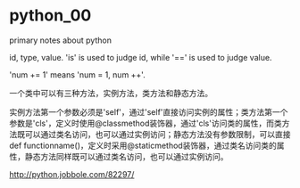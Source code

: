 # python_00
primary notes about python

id, type, value. 'is' is used to judge id, while '==' is used to judge value.

'num += 1' means 'num = 1, num ++'.

一个类中可以有三种方法，实例方法，类方法和静态方法。

实例方法第一个参数必须是'self'，通过'self'直接访问实例的属性；类方法第一个参数是'cls'，定义时使用@classmethod装饰器，通过'cls'访问类的属性，而类方法既可以通过类名访问，也可以通过实例访问；静态方法没有参数限制，可以直接 def functionname()，定义时采用@staticmethod装饰器，通过类名访问类的属性，静态方法同样既可以通过类名访问，也可以通过实例访问。

http://python.jobbole.com/82297/

